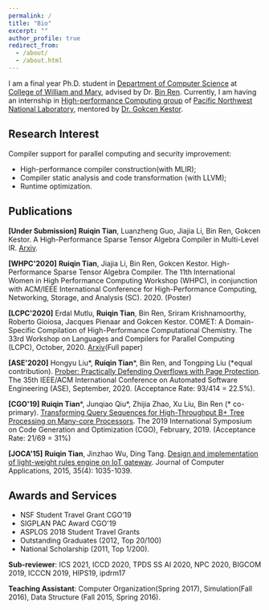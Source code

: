 ```yaml
---
permalink: /
title: "Bio"
excerpt: ""
author_profile: true
redirect_from: 
  - /about/
  - /about.html
---
```


<!-- ## Bio -->

I am a final year Ph.D. student in [Department of Computer Science](https://www.wm.edu/as/computerscience/index.php) at [College of William and Mary](https://www.wm.edu/), advised by Dr. [Bin Ren](http://www.cs.wm.edu/~bren/). Currently, I am having an internship in [High-performance Computing group](https://hpc.pnnl.gov/index.shtml) of [Pacific Northwest National Laboratory](https://www.pnnl.gov/), mentored by [Dr. Gokcen Kestor](https://scholar.google.com/citations?user=KkMYGc0AAAAJ&hl=en).

## Research Interest

Compiler support for parallel computing and security improvement:

- High-performance compiler construction(with MLIR);
- Compiler static analysis and code transformation (with LLVM);
- Runtime optimization.

## Publications

**[Under Submission]** **Ruiqin Tian**, Luanzheng Guo, Jiajia Li, Bin Ren, Gokcen Kestor. A High-Performance Sparse Tensor Algebra Compiler in Multi-Level IR. [Arxiv](https://arxiv.org/abs/2102.05187).

**[WHPC'2020]** **Ruiqin Tian**, Jiajia Li, Bin Ren, Gokcen Kestor. High-Performance Sparse Tensor Algebra Compiler. The 11th International Women in High Performance Computing Workshop (WHPC), in conjunction with ACM/IEEE International Conference for High-Performance Computing, Networking, Storage, and Analysis (SC). 2020. (Poster) 

**[LCPC'2020]** Erdal Mutlu, **Ruiqin Tian**, Bin Ren, Sriram Krishnamoorthy, Roberto Gioiosa, Jacques Pienaar and Gokcen Kestor. COMET: A Domain-Specific Compilation of High-Performance Computational Chemistry. The 33rd Workshop on Languages and Compilers for Parallel Computing (LCPC), October, 2020. [Arxiv](https://arxiv.org/abs/2102.06827)(Full paper)

**[ASE'2020]** Hongyu Liu\*, **Ruiqin Tian**\*, Bin Ren, and Tongping Liu (*equal contribution). [Prober: Practically Defending Overflows with Page Protection](https://ieeexplore.ieee.org/document/9286077). The 35th IEEE/ACM International Conference on Automated Software Engineering (ASE), September, 2020. (Acceptance Rate: 93/414 = 22.5%).

**[CGO'19]** **Ruiqin Tian**\*, Junqiao Qiu\*, Zhijia Zhao, Xu Liu, Bin Ren (\* co-primary). [Transforming Query Sequences for High-Throughput B+ Tree Processing on Many-core Processors](https://ieeexplore.ieee.org/document/8661166). The 2019 International Symposium on Code Generation and Optimization (CGO), February, 2019. (Acceptance Rate: 21/69 = 31%)

**[JOCA'15]** **Ruiqin Tian**, Jinzhao Wu, Ding Tang. [Design and implementation of light-weight rules engine on IoT gateway](http://www.joca.cn/EN/10.11772/j.issn.1001-9081.2015.04.1035). Journal of Computer Applications, 2015, 35(4): 1035-1039.

## Awards and Services
- NSF Student Travel Grant CGO’19
- SIGPLAN PAC Award CGO'19
- ASPLOS 2018 Student Travel Grants
- Outstanding Graduates (2012, Top 20/100)
- National Scholarship (2011, Top 1/200).

**Sub-reviewer**: ICS 2021, ICCD 2020, TPDS SS AI 2020, NPC 2020, BIGCOM 2019, ICCCN 2019, HIPS19, ipdrm17

**Teaching Assistant**: Computer Organization(Spring 2017),  Simulation(Fall 2016),  Data Structure (Fall 2015, Spring 2016).
